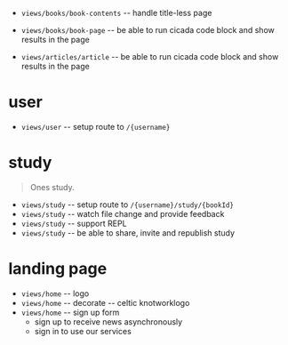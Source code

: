 - `views/books/book-contents` -- handle title-less page

- `views/books/book-page` -- be able to run cicada code block and show results in the page
- `views/articles/article` -- be able to run cicada code block and show results in the page

# user

- `views/user` -- setup route to `/{username}`

# study

> Ones study.

- `views/study` -- setup route to `/{username}/study/{bookId}`
- `views/study` -- watch file change and provide feedback
- `views/study` -- support REPL
- `views/study` -- be able to share, invite and republish study

# landing page

- `views/home` -- logo
- `views/home` -- decorate -- celtic knotworklogo
- `views/home` -- sign up form
  - sign up to receive news asynchronously
  - sign in to use our services
